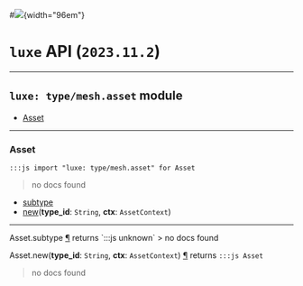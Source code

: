 #![](../../../../../../images/luxe-dark.svg){width="96em"}

# `luxe` API (`2023.11.2`)  


---

## `luxe: type/mesh.asset` module

- [Asset](#asset)   

---

### Asset
`:::js import "luxe: type/mesh.asset" for Asset`
> no docs found

- [subtype](#Asset.subtype)
- [new](#Asset.new+2)(**type_id**: `String`, **ctx**: `AssetContext`)

<hr/>
<endpoint module="luxe: type/mesh.asset" class="Asset" signature="subtype"></endpoint>
<signature id="Asset.subtype">Asset.subtype
<a class="headerlink" href="#Asset.subtype" title="Permanent link">¶</a></signature>
<span class='api_ret'>returns</span> `:::js unknown`
> no docs found   

<endpoint module="luxe: type/mesh.asset" class="Asset" signature="new(type_id : String, ctx : AssetContext)"></endpoint>
<signature id="Asset.new+2">Asset.new(**type_id**: `String`, **ctx**: `AssetContext`)
<a class="headerlink" href="#Asset.new+2" title="Permanent link">¶</a></signature>
<span class='api_ret'>returns</span> `:::js Asset`
> no docs found   

